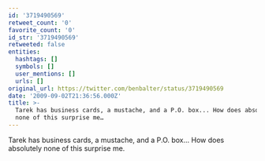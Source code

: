 ```yaml
---
id: '3719490569'
retweet_count: '0'
favorite_count: '0'
id_str: '3719490569'
retweeted: false
entities:
  hashtags: []
  symbols: []
  user_mentions: []
  urls: []
original_url: https://twitter.com/benbalter/status/3719490569
date: '2009-09-02T21:36:56.000Z'
title: >-
  Tarek has business cards, a mustache, and a P.O. box... How does absolutely
  none of this surprise me…
---
```


Tarek has business cards, a mustache, and a P.O. box... How does absolutely none of this surprise me.